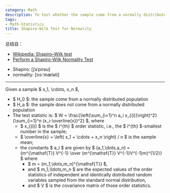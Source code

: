 ```yaml
---
category: Math
description: To test whether the sample come from a normally distributed population
tags:
- Math-Statistics
title: Shapiro-Wilk Test for Normality
---
```


总结自：

- [Wikipedia: Shapiro–Wilk test](http://en.wikipedia.org/wiki/Shapiro%E2%80%93Wilk_test)
- [Perform a Shapiro-Wilk Normality Test](http://stackoverflow.com/questions/15427692/perform-a-shapiro-wilk-normality-test)

<!-- -->

- Shapiro: [ʃəˈpirəu]
- normality: [nɔ:ˈmæləti]

-----

Given a sample $ x_1, \cdots, x_n $, 

- $ H_0 $: the sample come from a normally distributed population
- $ H_a $: the sample does not come from a normally distributed population
- The test statistic is: $ W = \frac{\left(\sum_{i=1}^n a_i x_{(i)}\right)^2}{\sum_{i=1}^n (x_i-\overline{x})^2} $, where
	- $ x_{(i)} $ is the $ i^{th} $ order statistic, i.e., the $ i^{th} $-smallest number in the sample;
	- $ \overline{x} = \left( x_1 + \cdots + x_n \right) / n $ is the sample mean;
	- the constants $ a_i $ are given by $ (a_1,\dots,a_n) = {m^{\mathsf{T}} V^{-1} \over (m^{\mathsf{T}} V^{-1}V^{-1}m)^{1/2}} $ where
		- $ m = (m_1,\dots,m_n)^{\mathsf{T}} $,
		- and $ m_1,\ldots,m_n $ are the expected values of the order statistics of independent and identically distributed random variables sampled from the standard normal distribution, 
		- and $ V $ is the covariance matrix of those order statistics.